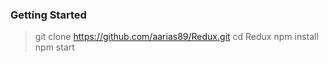 ### Getting Started
> git clone
https://github.com/aarias89/Redux.git
> cd Redux
> npm install
> npm start
